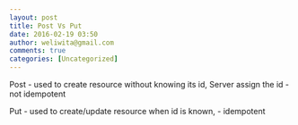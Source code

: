 ```yaml
---
layout: post
title: Post Vs Put
date: 2016-02-19 03:50
author: weliwita@gmail.com
comments: true
categories: [Uncategorized]
---
```

Post - used to create resource without knowing its id, Server assign the id - not idempotent

Put - used to create/update resource when id is known, - idempotent
